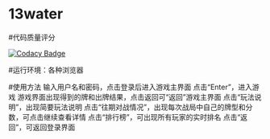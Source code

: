 # 13water
#代码质量评分

[![Codacy Badge](https://api.codacy.com/project/badge/Grade/dbdf911f904247b58c1d4a5928b3b809)](https://www.codacy.com/manual/7Hoki/13water?utm_source=github.com&amp;utm_medium=referral&amp;utm_content=7Hoki/13water&amp;utm_campaign=Badge_Grade)

#运行环境：各种浏览器

#使用方法
输入用户名和密码，点击登录后进入游戏主界面
点击“Enter”，进入游戏
游戏界面出现得到的牌和出牌结果，点击返回可“返回”游戏主界面
点击“玩法说明”，出现简要玩法说明
点击“往期对战情况”，出现每次战局中自己的牌型和分数，可点击继续查看详情
点击“排行榜”，可出现所有玩家的实时排名
点击“返回”，可返回登录界面


